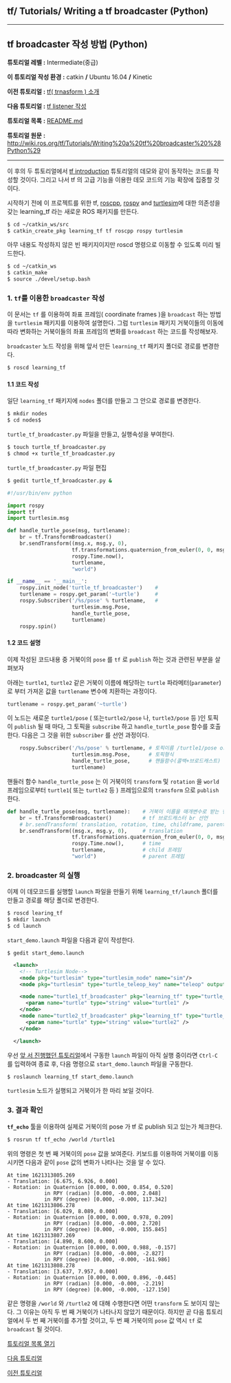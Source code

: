 ## tf/ Tutorials/ Writing a tf broadcaster (Python)



---


## tf broadcaster 작성 방법 (Python)

**튜토리얼 레벨 :**  Intermediate(중급)

**이 튜토리얼 작성 환경 :**  catkin **/** Ubuntu 16.04 **/** Kinetic

**이전 튜토리얼 :** [tf( trnasform ) 소개](./tf_0_Instroduction.md)

**다음 튜토리얼 :** [tf listener 작성](./tf_2_listener.md)

**튜토리얼 목록 :** [README.md](../README.md)

**튜토리얼 원문 :** <http://wiki.ros.org/tf/Tutorials/Writing%20a%20tf%20broadcaster%20%28Python%29>

------

이 후의 두 튜토리얼에서 [tf introduction](http://wiki.ros.org/tf/Tutorials/Introduction%20to%20tf) 튜토리얼의 데모와 같이 동작하는 코드를 작성할 것이다. 그리고 나서 tf 의 고급 기능을 이용한 데모 코드의 기능 확장에 집중할 것이다.

시작하기 전에 이 프로젝트를 위한  tf, [roscpp](http://wiki.ros.org/roscpp), [rospy](http://wiki.ros.org/rospy) and [turtlesim](./turtlesim.md)에 대한 의존성을 갖는 learning_tf 라는 새로운 ROS 패키지를 만든다.

```bash
$ cd ~/catkin_ws/src
$ catkin_create_pkg learning_tf tf roscpp rospy turtlesim
```

아무 내용도 작성하지 않은 빈 패키지이지만 roscd 명령으로 이동할 수 있도록 미리 빌드한다.

```bash
$ cd ~/catkin_ws
$ catkin_make
$ source ./devel/setup.bash
```



### 1. `tf`를 이용한 `broadcaster` 작성 

이 문서는 `tf` 를 이용하여 좌표 프레임( coordinate frames )을 `broadcast` 하는 방법을 `turtlesim` 패키지를 이용하여 설명한다. 그럼 `turtlesim` 패키지 거북이들의 이동에 따라 변화하는 거북이들의 좌표 프레임의 변화를 `broadcast` 하는 코드를 작성해보자.

`broadcaster` 노드 작성을 위해 앞서 만든 `learning_tf` 패키지 폴더로 경로를 변경한다. 

```bash
$ roscd learning_tf
```



#### 1.1 코드 작성

일단 `learning_tf` 패키지에 `nodes` 폴더를 만들고 그 안으로 경로를 변경한다. 

```bash
$ mkdir nodes
$ cd nodes$
```

`turtle_tf_broadcaster.py` 파일을 만들고, 실행속성을 부여한다. 

```bash
$ touch turtle_tf_broadcaster.py
$ chmod +x turtle_tf_broadcaster.py
```

`turtle_tf_broadcaster.py` 파일 편집

```bash
$ gedit turtle_tf_broadcaster.py &
```


```python
#!/usr/bin/env python  

import rospy
import tf
import turtlesim.msg

def handle_turtle_pose(msg, turtlename):
    br = tf.TransformBroadcaster()
    br.sendTransform((msg.x, msg.y, 0),
                     tf.transformations.quaternion_from_euler(0, 0, msg.theta),
                     rospy.Time.now(),
                     turtlename,
                     "world")

if __name__ == '__main__':
    rospy.init_node('turtle_tf_broadcaster')	#
    turtlename = rospy.get_param('~turtle')		# 
    rospy.Subscriber('/%s/pose' % turtlename,	# 
                     turtlesim.msg.Pose,
                     handle_turtle_pose,
                     turtlename)
    rospy.spin()
```



#### 1.2 코드 설명

이제 작성된 코드내용 중 거북이의 `pose` 를 `tf` 로 `publish` 하는 것과 관련된 부분을 살펴보자

아래는 `turtle1`, `turtle2` 같은 거북이 이름에 해당하는 `turtle` 파라메터(`parameter`)로 부터 가져온 값을 `turtlename` 변수에 치환하는 과정이다. 

```python
turtlename = rospy.get_param('~turtle')		
```

이 노드는 새로운 `turtle1/pose` ( 또는`turtle2/pose` 나, `turtle3/pose` 등 )인 토픽이 `publish` 될 때 마다, 그 토픽을 `subscribe` 하고 `handle_turtle_pose` 함수를 호출한다.  다음은 그 것을 위한 `subscriber` 를 선언 과정이다.

```python
    rospy.Subscriber('/%s/pose' % turtlename, # 토픽이름 /turtle1/pose or /turtle2/pose ...
                     turtlesim.msg.Pose,      # 토픽형식
                     handle_turtle_pose,      # 핸들함수(콜백+브로드캐스트)
                     turtlename)
```

핸들러 함수 `handle_turtle_pose` 는  이 거북이의 `transform` 및 `rotation` 을 `world` 프레임으로부터 `turtle1`( 또는 `turtle2` 등 ) 프레임으로의 `transform` 으로 `publish` 한다. 

```python
def handle_turtle_pose(msg, turtlename):    # 거북이 이름을 매개변수로 받는 핸들함수 정의
	br = tf.TransformBroadcaster()          # tf 브로드캐스터 br 선언
    # br.sendTransform( translation, rotation, time, childframe, parentframe )
    br.sendTransform((msg.x, msg.y, 0),     # translation
                     tf.transformations.quaternion_from_euler(0, 0, msg.theta), # rotation
                     rospy.Time.now(),      # time
                     turtlename,            # child 프레임
                     "world")               # parent 프레임
```



### 2. broadcaster 의 실행

이제 이 데모코드를 실행할 `launch` 파일을 만들기 위해 `learning_tf/launch` 폴더를 만들고 경로를 해당 폴더로 변경한다. 

```bash
$ roscd learing_tf
$ mkdir launch
$ cd launch
```

`start_demo.launch` 파일을 다음과 같이 작성한다. 

```
$ gedit start_demo.launch
```

```xml
  <launch>
    <!-- Turtlesim Node-->
    <node pkg="turtlesim" type="turtlesim_node" name="sim"/>
    <node pkg="turtlesim" type="turtle_teleop_key" name="teleop" output="screen"/>

    <node name="turtle1_tf_broadcaster" pkg="learning_tf" type="turtle_tf_broadcaster.py" respawn="false" output="screen" >
      <param name="turtle" type="string" value="turtle1" />
    </node>
    <node name="turtle2_tf_broadcaster" pkg="learning_tf" type="turtle_tf_broadcaster.py" respawn="false" output="screen" >
      <param name="turtle" type="string" value="turtle2" /> 
    </node>

  </launch>
```

우선 [앞 서 진행했던 튜토리얼](./tf_0_Instroduction.md)에서 구동한 `launch` 파일이 아직 실행 중이라면 `Ctrl-C` 를 입력하여 종료 후, 다음 명령으로 `start_demo.launch` 파일을 구동한다. 

```bash
$ roslaunch learning_tf start_demo.launch
```

`turtlesim` 노드가 실행되고 거북이가 한 마리 보일 것이다. 



### 3. 결과 확인

**`tf_echo`** 툴을 이용하여 실제로 거북이의 pose 가 tf 로 publish 되고 있는가 체크한다.

```bash
$ rosrun tf tf_echo /world /turtle1
```

위의 명령은 첫 번 째 거북이의 `pose` 값을 보여준다. 키보드를 이용하여 거북이를 이동시키면 다음과 같이 `pose` 값의 변화가 나타나는 것을 알 수 있다. 

```
At time 1621313805.269
- Translation: [6.675, 6.926, 0.000]
- Rotation: in Quaternion [0.000, 0.000, 0.854, 0.520]
            in RPY (radian) [0.000, -0.000, 2.048]
            in RPY (degree) [0.000, -0.000, 117.342]
At time 1621313806.278
- Translation: [6.029, 8.089, 0.000]
- Rotation: in Quaternion [0.000, 0.000, 0.978, 0.209]
            in RPY (radian) [0.000, -0.000, 2.720]
            in RPY (degree) [0.000, -0.000, 155.845]
At time 1621313807.269
- Translation: [4.890, 8.600, 0.000]
- Rotation: in Quaternion [0.000, 0.000, 0.988, -0.157]
            in RPY (radian) [0.000, -0.000, -2.827]
            in RPY (degree) [0.000, -0.000, -161.986]
At time 1621313808.278
- Translation: [3.637, 7.957, 0.000]
- Rotation: in Quaternion [0.000, 0.000, 0.896, -0.445]
            in RPY (radian) [0.000, -0.000, -2.219]
            in RPY (degree) [0.000, -0.000, -127.150]
```

같은 명령을 `/world` 와 `/turtle2` 에 대해 수행한다면 어떤 `transform` 도 보이지 않는다. 그 이유는 아직 두 번 째 거북이가 나타나지 않았기 때문이다. 하지만 곧 다음 튜토리얼에서 두 번 째 거북이를 추가할 것이고, 두 번 째 거북이의 `pose` 값 역시 `tf` 로 `broadcast` 될 것이다.

[튜토리얼 목록 열기](../README.md)



[다음 튜토리얼](./tf_2_listener.md)

[이전 튜토리얼](./tf_0_Instroduction.md)

